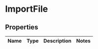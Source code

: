 

# ImportFile

## Properties

Name | Type | Description | Notes
------------ | ------------- | ------------- | -------------




